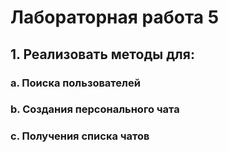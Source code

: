 # Лабораторная работа 5

## 1. Реализовать методы для:
### a. Поиска пользователей
### b. Создания персонального чата
### c. Получения списка чатов